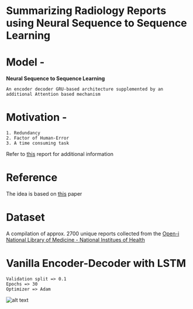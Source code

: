 # Summarizing Radiology Reports using Neural Sequence to Sequence Learning


# Model -
  **Neural Sequence to Sequence Learning**
    
    An encoder decoder GRU-based architecture supplemented by an additional Attention based mechanism

# Motivation -
    1. Redundancy
    2. Factor of Human-Error
    3. A time consuming task
Refer to [this](https://www.ncbi.nlm.nih.gov/pubmed/22195100) report for additional information

# Reference
The idea is based on [this](https://arxiv.org/abs/1809.04698) paper 
    
# Dataset

A compilation of approx. 2700 unique reports collected from the [Open-i National Library of Medicine -  National Institues of Health](https://openi.nlm.nih.gov/)
    
# Vanilla Encoder-Decoder with LSTM

    Validation split => 0.1
    Epochs => 30 
    Optimizer => Adam

![alt text](https://github.com/abhishekr7/report-summarizer/blob/master/IMG_20190404_231206.png)

